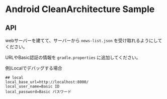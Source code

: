 # Android CleanArchitecture Sample

## API

webサーバーを建てて、サーバーから `news-list.json` を受け取れるようにしてください。

URLやBasic認証の情報を `gradle.properties` に追加してください。

例)Localでデバッグする場合

```gradle.properties
## local
local_base_url=http://localhost:8000/
local_user_name=Basic ID
local_password=Basic パスワード
```
